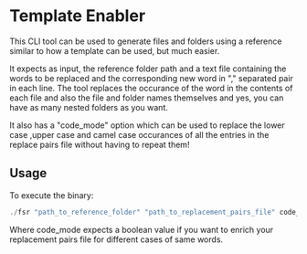 # Template Enabler
This CLI tool can be used to generate files and folders using a reference similar to how a template can be used, but much easier. 

It expects as input, the reference folder path and a text file containing the words to be replaced and the corresponding new word in "," separated pair in each line. The tool replaces the occurance of the word in the contents of each file and also the file and folder names themselves and yes, you can have as many nested folders as you want. 

It also has a "code_mode" option which can be used to replace the lower case ,upper case and camel case occurances of all the entries in the replace pairs file without having to repeat them!

## Usage

To execute the binary:

```go
./fsr "path_to_reference_folder" "path_to_replacement_pairs_file" code_mode
```

Where code_mode expects a boolean value if you want to enrich your replacement pairs file for different cases of same words.